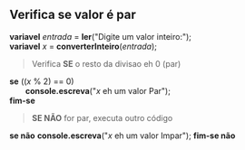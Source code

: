 ## Verifica se valor é par

**variavel** *entrada* = **ler**("Digite um valor inteiro:");<br>
**variavel** *x* = **converterInteiro**(*entrada*);

>Verifica **SE** o resto da divisao eh 0 (par)

**se** ((*x* % 2) == 0)<br>
&emsp;&emsp;**console.escreva**("*x* eh um valor Par");<br>
**fim-se**

>**SE NÃO** for par, executa outro código

**se não**
    **console.escreva**("*x* eh um valor Impar");
**fim-se não**